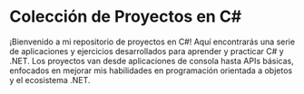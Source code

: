 # Colección de Proyectos en C#

¡Bienvenido a mi repositorio de proyectos en C#! Aquí encontrarás una serie de aplicaciones y ejercicios desarrollados para aprender y practicar C# y .NET. Los proyectos van desde aplicaciones de consola hasta APIs básicas, enfocados en mejorar mis habilidades en programación orientada a objetos y el ecosistema .NET.
